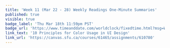 ```yaml
---
title: 'Week 11 (Mar 22 - 28) Weekly Readings One-Minute Summaries'
published: true
visible: true
badge_label: 'Thu Mar 18th 11:59pm PST'
badge_url: 'https://www.timeanddate.com/worldclock/fixedtime.html?msg=Week+2+%28Sep+12+-+18%29+Weekly+Readings+One-Minute+Summaries+Due+Date&iso=20210318T2359&p1=256'
link_text: '10 Principles for Color Usage in UI Design'
link_url: 'https://canvas.sfu.ca/courses/61465/assignments/610780'
---
```

